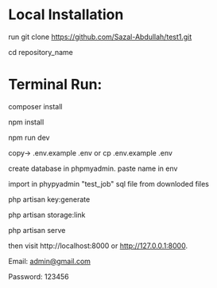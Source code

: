 # Local Installation

run git clone https://github.com/Sazal-Abdullah/test1.git

cd repository_name

# Terminal Run:

composer install 

npm install

npm run dev

copy-> .env.example .env or cp .env.example .env

create database in phpmyadmin. paste name in env 

import in phypyadmin "test_job" sql file from downloded files

php artisan key:generate

php artisan storage:link

php artisan serve

then visit http://localhost:8000 or http://127.0.0.1:8000.


Email: admin@gmail.com

Password: 123456
